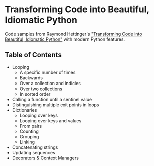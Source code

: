 # Transforming Code into Beautiful, Idiomatic Python
Code samples from Raymond Hettinger's ["Transforming Code into Beautiful, Idiomatic Python"](https://www.youtube.com/watch?v=OSGv2VnC0go) with modern Python features.

## Table of Contents
- Looping
  - A specific number of times
  - Backwards
  - Over a collection and indicies
  - Over two collections
  - In sorted order
- Calling a function until a sentinel value
- Distinguishing multiple exit points in loops
- Dictionaries
  - Looping over keys
  - Looping over keys and values
  - From pairs
  - Counting
  - Grouping
  - Linking
- Concatenating strings
- Updating sequences
- Decorators & Context Managers
